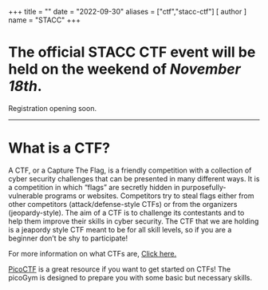 +++
title = ""
date = "2022-09-30"
aliases = ["ctf","stacc-ctf"]
[ author ]
  name = "STACC"
+++

# The official STACC CTF event will be held on the weekend of ***November 18th***.

Registration opening soon.

<!-- # <a style="color: lightblue;" href="https://ctf.stac.club/">Click here to register</a>! -->

------------------------------------------------------------------------------------
# What is a CTF?
A CTF, or a Capture The Flag, is a friendly competition with a collection of cyber security challenges that can be presented in many different ways. It is a competition in which “flags” are secretly hidden in purposefully-vulnerable programs or websites. Competitors try to steal flags either from other competitors (attack/defense-style CTFs) or from the organizers (jeopardy-style). The aim of a CTF is to challenge its contestants and to help them improve their skills in cyber security. The CTF that we are holding is a jeapordy style CTF meant to be for all skill levels, so if you are a beginner don’t be shy to participate!

For more information on what CTFs are, <a href="https://ctfd.io/whats-a-ctf/">Click here.</a>

<a href="https://picoctf.org/">PicoCTF</a> is a great resource if you want to get started on CTFs!
The picoGym is designed to prepare you with some basic but necessary skills.



<!-- # How to register for the STACC CTF!

{{< image src="/images/navbartest.jpg" alt="navbar" position="center">}}

Click on the **Register** button on the top right of the page.

## Enter your credentials.

{{< image src="/images/registerctf.jpg" alt="navbar" position="center">}}

Choose your desired username and password.
Students **must** register with either a Blinn or TAMUC email address.

Once you have registered, you will be sent a **confirmation email**. After confirming your email, you will be redirected back to the CTF site. -->

